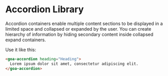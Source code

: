 # Accordion Library
Accordion containers enable multiple content sections to be displayed in a limited space and collapsed or expanded by the user. You can create hierarchy of information by hiding secondary content inside collapsed expand containers.

Use it like this:
```html
<goa-accordion heading="Heading">
  Lorem ipsum dolor sit amet, consectetur adipiscing elit.
</goa-accordion>
```
